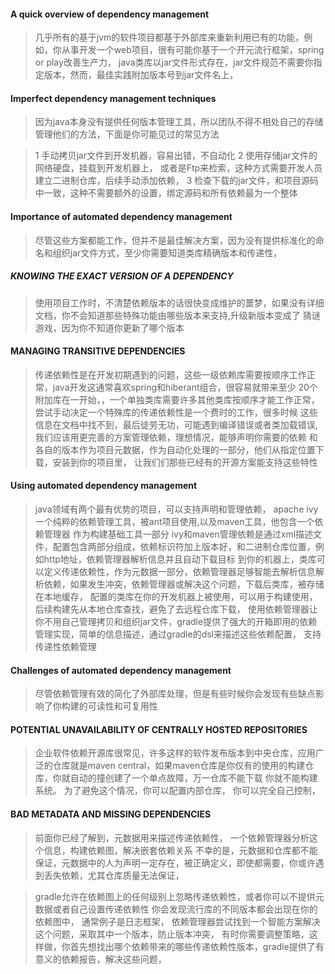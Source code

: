 #### A quick overview of dependency management

> 几乎所有的基于jvm的软件项目都基于外部库来重新利用已有的功能，例如，你从事开发一个web项目，很有可能你基于一个开元流行框架，spring
> or play改善生产力， java类库以jar文件形式存在，jar文件规范不需要你指定版本，然而，最佳实践附加版本号到jar文件名上，


#### Imperfect dependency management techniques

>因为java本身没有提供任何版本管理工具，所以团队不得不相处自己的存储管理他们的方法，下面是你可能见过的常见方法

> 1 手动拷贝jar文件到开发机器，容易出错，不自动化
> 2 使用存储jar文件的网络硬盘，挂载到开发机器上， 或者是Ftp来检索，这种方式需要开发人员建立二进制仓库，后续手动添加依赖，
> 3 检查下载的jar文件，和项目源码中一致，这种不需要额外的设置，绑定源码和所有依赖最为一个整体

#### Importance of automated dependency management

> 尽管这些方案都能工作，但并不是最佳解决方案，因为没有提供标准化的命名和组织jar文件方式，至少你需要知道类库精确版本和传递性，

##### KNOWING THE EXACT VERSION OF A DEPENDENCY

> 使用项目工作时，不清楚依赖版本的话很快变成维护的噩梦，如果没有详细文档，你不会知道那些特殊功能由哪些版本来支持,升级新版本变成了
> 猜谜游戏，因为你不知道你更新了哪个版本

#### MANAGING TRANSITIVE DEPENDENCIES

> 传递依赖性是在开发初期遇到的问题，这些一级依赖库需要按顺序工作正常，java开发这通常喜欢spring和hiberant组合，很容易就带来至少
> 20个附加库在一开始，，一个单独类库需要许多其他类库按顺序才能工作正常， 尝试手动决定一个特殊库的传递依赖性是一个费时的工作，很多时候
> 这些信息在文档中找不到，最后徒劳无功，可能遇到编译错误或者类加载错误,我们应该用更完善的方案管理依赖，理想情况，能够声明你需要的依赖
> 和各自的版本作为项目元数据，作为自动化处理的一部分，他们从指定位置下载，安装到你的项目里， 让我们们那些已经有的开源方案能支持这些特性


#### Using automated dependency management

> java领域有两个最有优势的项目，可以支持声明和管理依赖， apache ivy 一个纯粹的依赖管理工具，被ant项目使用,以及maven工具，他包含一个依赖管理器
> 作为构建基础工具一部分
> ivy和maven管理依赖是通过xml描述文件，配置包含两部分组成，依赖标识符加上版本好，和二进制仓库位置，例如http地址，依赖管理器解析信息并且自动下载目标
> 到你的机器上，类库可以定义传递依赖性，作为元数据一部分，依赖管理器足够智能去解析信息解析依赖，如果发生冲突，依赖管理器或解决这个问题，下载后类库，被存储
> 在本地缓存， 配置的类库在你的开发机器上被使用，可以用于构建使用，后续构建先从本地仓库查找，避免了去远程仓库下载，
> 使用依赖管理器让你不用自己管理拷贝和组织jar文件，gradle提供了强大的开箱即用的依赖管理实现，简单的信息描述，通过gradle的dsl来描述这些依赖配置，
> 支持传递性依赖管理


#### Challenges of automated dependency management

> 尽管依赖管理有效的简化了外部库处理，但是有些时候你会发现有些缺点影响了你构建的可读性和可复用性

#### POTENTIAL UNAVAILABILITY OF CENTRALLY HOSTED REPOSITORIES

> 企业软件依赖开源库很常见，许多这样的软件发布版本到中央仓库，应用广泛的仓库就是maven central，如果maven仓库是你仅有的使用的构建仓库，你就自动的撞创建了一个单点故障，万一仓库不能下载
> 你就不能构建系统。
> 为了避免这个情况，你可以配置内部仓库， 你可以完全自己控制，

#### BAD METADATA AND MISSING DEPENDENCIES

> 前面你已经了解到，元数据用来描述传递依赖性， 一个依赖管理器分析这个信息，构建依赖图，解决嵌套依赖关系
> 不幸的是，元数据和仓库都不能保证，元数据中的人为声明一定存在，被正确定义，即使都需要，你或许遇到丢失依赖，尤其仓库质量无法保证，

> gradle允许在依赖图上的任何级别上忽略传递依赖性，或者你可以不提供元数据或者自己设置传递依赖性
> 你会发现流行库的不同版本都会出现在你的依赖图中， 通常例子是日志框架， 依赖管理器尝试找到一个智能方案解决这个问题，采取其中一个版本，防止版本冲突， 
>有时你需要调整策略，这样做，你首先想找出哪个依赖带来的哪些传递依赖性版本，gradle提供了有意义的依赖报告，解决这些问题，
